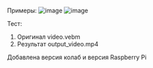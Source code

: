 Примеры:
![image](https://github.com/user-attachments/assets/e62d0c87-9a75-49db-9b67-45f949ec1030)
![image](https://github.com/user-attachments/assets/4df2b8ec-a9d2-42d8-8369-ecb2c53d52de)

Тест:
1. Оригинал video.vebm
2. Результат output_video.mp4

Добавлена версия колаб и версия Raspberry Pi




